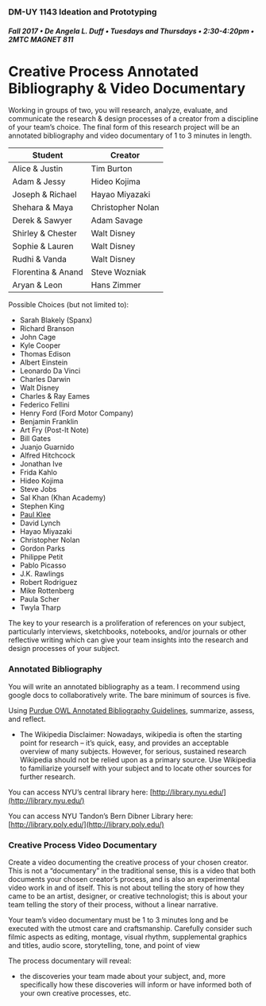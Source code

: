 ### DM-UY 1143 Ideation and Prototyping

##### Fall 2017 • De Angela L. Duff • Tuesdays and Thursdays • 2:30-4:20pm • 2MTC MAGNET 811

# Creative Process Annotated Bibliography & Video Documentary

Working in groups of two, you will research, analyze, evaluate, and communicate the research & design processes of a creator from a discipline of your team’s choice. The final form of this research project will be an annotated bibliography and video documentary of 1 to 3 minutes in length.

Student | Creator
--- | --- 
Alice &amp; Justin | Tim Burton
Adam &amp; Jessy | Hideo Kojima
Joseph &amp; Richael | Hayao Miyazaki
Shehara &amp; Maya | Christopher Nolan 
Derek &amp; Sawyer | Adam Savage
Shirley &amp; Chester | Walt Disney
Sophie &amp; Lauren | Walt Disney
Rudhi &amp; Vanda | Walt Disney
Florentina &amp; Anand | Steve Wozniak
Aryan &amp; Leon | Hans Zimmer

Possible Choices \(but not limited to\):

* Sarah Blakely \(Spanx\)
* Richard Branson
* John Cage
* Kyle Cooper
* Thomas Edison
* Albert Einstein
* Leonardo Da Vinci
* Charles Darwin
* Walt Disney
* Charles & Ray Eames
* Federico Fellini
* Henry Ford \(Ford Motor Company\)
* Benjamin Franklin
* Art Fry \(Post-It Note\)
* Bill Gates
* Juanjo Guarnido 
* Alfred Hitchcock
* Jonathan Ive
* Frida Kahlo
* Hideo Kojima
* Steve Jobs
* Sal Khan \(Khan Academy\)
* Stephen King 
* [Paul Klee](http://www.openculture.com/2016/03/3900-pages-of-paul-klees-personal-notebooks-are-now-online.html)
* David Lynch
* Hayao Miyazaki 
* Christopher Nolan 
* Gordon Parks
* Philippe Petit
* Pablo Picasso
* J.K. Rawlings 
* Robert Rodriguez
* Mike Rottenberg 
* Paula Scher
* Twyla Tharp

The key to your research is a proliferation of references on your subject, particularly interviews, sketchbooks, notebooks, and/or journals or other reflective writing which can give your team insights into the research and design processes of your subject.

### Annotated Bibliography

You will write an annotated bibliography as a team. I recommend using google docs to collaboratively write. The bare minimum of sources is five.

Using [Purdue OWL Annotated Bibliography Guidelines](https://owl.english.purdue.edu/owl/resource/614/01/), summarize, assess, and reflect.

* The Wikipedia Disclaimer: Nowadays, wikipedia is often the starting point for research – it’s quick, easy, and provides an acceptable overview of many subjects. However, for serious, sustained research Wikipedia should not be relied upon as a primary source. Use Wikipedia to familiarize yourself with your subject and to locate other sources for further research.

You can access NYU’s central library here: [http://library.nyu.edu/](http://library.nyu.edu/)

You can access NYU Tandon’s Bern Dibner Library here: [http://library.poly.edu/](http://library.poly.edu/)

### Creative Process Video Documentary

Create a video documenting the creative process of your chosen creator. This is not a “documentary” in the traditional sense, this is a video that both documents your chosen creator’s process, and is also an experimental video work in and of itself. This is not about telling the story of how they came to be an artist, designer, or creative technologist; this is about your team telling the story of their process, without a linear narrative.

Your team’s video documentary must be 1 to 3 minutes long and be executed with the utmost care and craftsmanship. Carefully consider such filmic aspects as editing, montage, visual rhythm, supplemental graphics and titles, audio score, storytelling, tone, and point of view

The process documentary will reveal:

* the discoveries your team made about your subject, and, more specifically how these discoveries will inform or have informed both of your own creative processes, etc.



